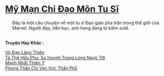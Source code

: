 <a href="https://truyentiki.com/my-man-chi-dao-mon-tu-si.33648/" title="Mỹ Mạn Chi Đạo Môn Tu Sĩ"><h1>Mỹ Mạn Chi Đạo Môn Tu Sĩ</h1></a><div style="display:table"><img align="right" style="float: left; padding: 10px;" src="https://truyentiki.com/images/story/200x260/33648.jpg" alt="">Đây là một câu chuyện về một tu sĩ Đạo giáo pha trộn trong thế giới của Marvel. Người đẹp, tiền bạc, anh hùng đang bị kiểm soát.</div><p><br><b>Truyện Hay Khác :</b></p><a href="https://truyentiki.com/vo-dao-lang-thien.33647/" alt="Võ Đạo Lăng Thiên">Võ Đạo Lăng Thiên</a><br/><a href="https://github.com/nownovels/top500/tree/master/truyenhay/33677/" alt="Tả Thê Hữu Phu: Sư Huynh Trong Lòng Ngực Tới">Tả Thê Hữu Phu: Sư Huynh Trong Lòng Ngực Tới</a><br/><a href="https://github.com/nownovels/top500/tree/master/truyenhay/33891/" alt="Mạnh Nhất Thiên Y">Mạnh Nhất Thiên Y</a><br/><a href="https://www.wattpad.com/story/228129158-phong-thn-chi-vn-vc-thn-ph" alt="Phong Thần Chi Vạn Vực Thần Phổ">Phong Thần Chi Vạn Vực Thần Phổ</a><br/>
